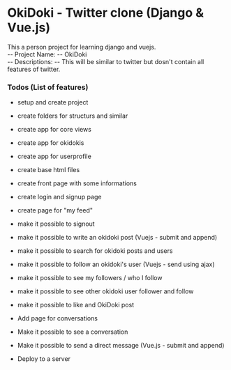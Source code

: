 # OkiDoki - Twitter clone (Django & Vue.js)

This a person project for learning django and vuejs.
<br />
-- Project Name: -- OkiDoki
<br />
-- Descriptions: -- This will be similar to twitter but dosn't contain all features of twitter.
<br />

### Todos (List of features)
- setup and create project
- create folders for structurs and similar
- create app for core views
- create app for okidokis
- create app for userprofile

- create base html files
- create front page with some informations
- create login and signup page

- create page for "my feed"
- make it possible to signout
- make it possible to write an okidoki post (Vuejs - submit and append)
- make it possible to search for okidoki posts and users
- make it possible to follow an okidoki's user (Vuejs - send using ajax)
- make it possible to see my followers / who I follow
- make it possible to see other okidoki user follower and follow

- make it possible to like and OkiDoki post

- Add page for conversations
- Make it possible to see a conversation
- Make it possible to send a direct message (Vue.js - submit and append)

- Deploy to a server
